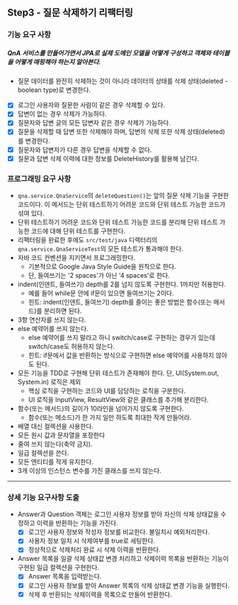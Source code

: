 ## Step3 - 질문 삭제하기 리팩터링
### 기능 요구 사항
##### QnA 서비스를 만들어가면서 JPA로 실제 도메인 모델을 어떻게 구성하고 객체와 테이블을 어떻게 매핑해야 하는지 알아본다.
- 질문 데이터를 완전히 삭제하는 것이 아니라 데이터의 상태를 삭제 상태(deleted - boolean type)로 변경한다.
- [X] 로그인 사용자와 질문한 사람이 같은 경우 삭제할 수 있다.
- [X] 답변이 없는 경우 삭제가 가능하다.
- [X] 질문자와 답변 글의 모든 답변자 같은 경우 삭제가 가능하다.
- [X] 질문을 삭제할 때 답변 또한 삭제해야 하며, 답변의 삭제 또한 삭제 상태(deleted)를 변경한다.
- [X] 질문자와 답변자가 다른 경우 답변을 삭제할 수 없다.
- [X] 질문과 답변 삭제 이력에 대한 정보를 DeleteHistory를 활용해 남긴다.

### 프로그래밍 요구 사항
- `qna.service.QnaService`의 `deleteQuestion()`는 앞의 질문 삭제 기능을 구현한 코드이다. 이 메서드는 단위 테스트하기 어려운 코드와 단위 테스트 가능한 코드가 섞여 있다.
- 단위 테스트하기 어려운 코드와 단위 테스트 가능한 코드를 분리해 단위 테스트 가능한 코드에 대해 단위 테스트를 구현한다.
- 리팩터링을 완료한 후에도 `src/test/java` 디렉터리의 `qna.service.QnaServiceTest`의 모든 테스트가 통과해야 한다.
- 자바 코드 컨벤션을 지키면서 프로그래밍한다.
    - 기본적으로 Google Java Style Guide을 원칙으로 한다.
    - 단, 들여쓰기는 '2 spaces'가 아닌 '4 spaces'로 한다.
- indent(인덴트, 들여쓰기) depth를 2를 넘지 않도록 구현한다. 1까지만 허용한다.
    - 예를 들어 while문 안에 if문이 있으면 들여쓰기는 2이다.
    - 힌트: indent(인덴트, 들여쓰기) depth를 줄이는 좋은 방법은 함수(또는 메서드)를 분리하면 된다.
- 3항 연산자를 쓰지 않는다.
- else 예약어를 쓰지 않는다.
    - else 예약어를 쓰지 말라고 하니 switch/case로 구현하는 경우가 있는데 switch/case도 허용하지 않는다.
    - 힌트: if문에서 값을 반환하는 방식으로 구현하면 else 예약어를 사용하지 않아도 된다.
- 모든 기능을 TDD로 구현해 단위 테스트가 존재해야 한다. 단, UI(System.out, System.in) 로직은 제외
    - 핵심 로직을 구현하는 코드와 UI를 담당하는 로직을 구분한다.
    - UI 로직을 InputView, ResultView와 같은 클래스를 추가해 분리한다.
- 함수(또는 메서드)의 길이가 10라인을 넘어가지 않도록 구현한다.
    - 함수(또는 메소드)가 한 가지 일만 하도록 최대한 작게 만들어라.
- 배열 대신 컬렉션을 사용한다.
- 모든 원시 값과 문자열을 포장한다
- 줄여 쓰지 않는다(축약 금지).
- 일급 컬렉션을 쓴다.
- 모든 엔티티를 작게 유지한다.
- 3개 이상의 인스턴스 변수를 가진 클래스를 쓰지 않는다.

***

### 상세 기능 요구사항 도출
- Answer과 Question 객체는 로그인 사용자 정보를 받아 자신의 삭제 상태값을 수정하고 이력을 반환하는 기능을 가진다.
    - [X] 로그인 사용자 정보와 작성자 정보를 비교한다. 불일치시 예외처리한다.
    - [X] 사용자 정보 일치 시 삭제여부를 true로 세팅한다.
    - [X] 정상적으로 삭제처리 완료 시 삭제 이력을 반환한다.
- Answer 목록을 일괄 삭제 상태값 변경 처리하고 삭제이력 목록을 반환하는 기능이 구현된 일급 컬렉션을 구현한다.
    - [X] Answer 목록을 입력받는다.
    - [X] 로그인 사용자 정보를 받아 Answer 목록의 삭제 상태값 변경 기능을 실행한다.
    - [X] 삭제 후 반환되는 삭제이력을 목록으로 만들어 반환한다.

